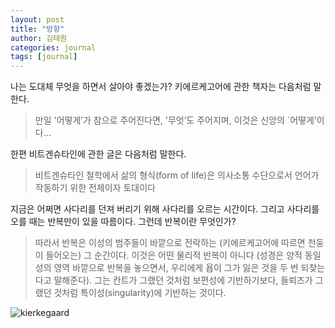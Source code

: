 ```yaml
---
layout: post
title: "방향"
author: 김태원
categories: journal
tags: [journal]
---
```


나는 도대체 무엇을 하면서 살아야 좋겠는가?
키에르케고어에 관한 책자는 다음처럼 말한다.
> 만일 '어떻게’가 참으로 주어진다면, '무엇’도 주어지며, 이것은 신앙의 `어떻게’이다…

한편 비트겐슈타인에 관한 글은 다음처럼 말한다.
> 비트겐슈타인 철학에서 삶의 형식(form of life)은 의사소통 수단으로서 언어가 작동하기 위한 전제이자 토대이다

지금은 어쩌면 사다리를 던져 버리기 위해 사다리를 오르는 시간이다.
그리고 사다리를 오를 때는 반복만이 있을 따름이다.
그런데 반복이란 무엇인가?
> 따라서 반복은 이성의 범주들이 바깥으로 전락하는 (키에르케고어에 따르면 천둥이 들어오는) 그 순간이다. 이것은 어떤 물리적 반복이 아니다 (성경은 양적 동일성의 영역 바깥으로 반복을 놓으면서, 우리에게 욥이 그가 잃은 것을 두 번 되찾는다고 말해준다). 그는 칸트가 그랬던 것처럼 보편성에 기반하기보다, 들뢰즈가 그랬던 것처럼 특이성(singularity)에 기반하는 것이다.

![kierkegaard](https://relevantmagazine.com/wp-content/uploads/2017/06/Kierkegaard.jpg)

